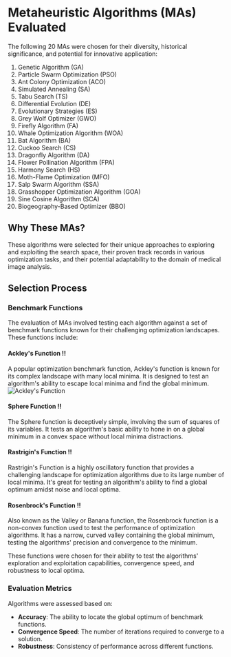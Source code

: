# Metaheuristic Algorithms (MAs) Evaluated

The following 20 MAs were chosen for their diversity, historical significance, and potential for innovative application:

1. Genetic Algorithm (GA)
2. Particle Swarm Optimization (PSO)
3. Ant Colony Optimization (ACO)
4. Simulated Annealing (SA)
5. Tabu Search (TS)
6. Differential Evolution (DE)
7. Evolutionary Strategies (ES)
8. Grey Wolf Optimizer (GWO)
9. Firefly Algorithm (FA)
10. Whale Optimization Algorithm (WOA)
11. Bat Algorithm (BA)
12. Cuckoo Search (CS)
13. Dragonfly Algorithm (DA)
14. Flower Pollination Algorithm (FPA)
15. Harmony Search (HS)
16. Moth-Flame Optimization (MFO)
17. Salp Swarm Algorithm (SSA)
18. Grasshopper Optimization Algorithm (GOA)
19. Sine Cosine Algorithm (SCA)
20. Biogeography-Based Optimizer (BBO)

## Why These MAs?

These algorithms were selected for their unique approaches to exploring and exploiting the search space, their proven track records in various optimization tasks, and their potential adaptability to the domain of medical image analysis.

## Selection Process

### Benchmark Functions

The evaluation of MAs involved testing each algorithm against a set of benchmark functions known for their challenging optimization landscapes. These functions include:
#### Ackley's Function !!
A popular optimization benchmark function, Ackley's function is known for its complex landscape with many local minima. It is designed to test an algorithm's ability to escape local minima and find the global minimum.
![Ackley's Function](https://www.sfu.ca/~ssurjano/ackley2.png)
#### Sphere Function !!
The Sphere function is deceptively simple, involving the sum of squares of its variables. It tests an algorithm's basic ability to hone in on a global minimum in a convex space without local minima distractions.

#### Rastrigin's Function !!
Rastrigin's Function is a highly oscillatory function that provides a challenging landscape for optimization algorithms due to its large number of local minima. It's great for testing an algorithm's ability to find a global optimum amidst noise and local optima.


#### Rosenbrock's Function !!
Also known as the Valley or Banana function, the Rosenbrock function is a non-convex function used to test the performance of optimization algorithms. It has a narrow, curved valley containing the global minimum, testing the algorithms' precision and convergence to the minimum.


These functions were chosen for their ability to test the algorithms' exploration and exploitation capabilities, convergence speed, and robustness to local optima.

### Evaluation Metrics

Algorithms were assessed based on:

- **Accuracy**: The ability to locate the global optimum of benchmark functions.
- **Convergence Speed**: The number of iterations required to converge to a solution.
- **Robustness**: Consistency of performance across different functions.
